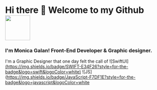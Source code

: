 # Hi there 👐 Welcome to my Github <img src="https://media.giphy.com/media/AHj0lQstZ9I9W/giphy.gif" width="80px">

### I'm Monica Galan! Front-End Developer & Graphic designer.

I'm a Graphic Designer that one day felt the call of ![SwiftUI][(https://img.shields.io/badge/SWIFT-E34F26?style=for-the-badge&logo=swift&logoColor=white)](https://img.shields.io/badge/SwiftUI-5AC8FA?style=for-the-badge&logo=swift&logoColor=white
) ![JS](https://img.shields.io/badge/JavaScript-F7DF1E?style=for-the-badge&logo=javascript&logoColor=white


<!--
**mogamiGit/mogamiGit** is a ✨ _special_ ✨ repository because its `README.md` (this file) appears on your GitHub profile.

Here are some ideas to get you started:

- 🔭 I’m currently working on ...
- 🌱 I’m currently learning ...
- 👯 I’m looking to collaborate on ...
- 🤔 I’m looking for help with ...
- 💬 Ask me about ...
- 📫 How to reach me: ...
- 😄 Pronouns: ...
- ⚡ Fun fact: ...
-->
